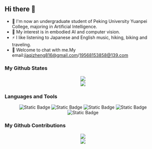 ## Hi there 👋

- 🔭 I'm now an undergraduate student of Peking University Yuanpei College, majoring in Artificial Intelligence.
- 🌱 My interest is in embodied AI and computer vision.
- ⚡ I like listening to Japanese and English music, hiking, biking and traveling.
- 💬 Welcome to chat with me.My email:jiaqizheng816@gmail.com/19568153858@139.com

### My Github States

<div align="center">
  <img src="https://github-readme-stats.vercel.app/api?username=missswiftie&show_icons=true&theme=cobalt" /> 
</div>

<div align="center">
  <img src="https://github-readme-stats.vercel.app/api/top-langs/?username=Cwd295645351&layout=compact&langs_count=6&text_color=000&icon_color=fff&theme=graywhite" />
</div>

### Languages and Tools

<div align="center">
  <span> 
    <img alt="Static Badge" src="https://img.shields.io/badge/Visual_Studio_Code-007ACC?style=flat-square&logo=Visual-Studio-Code&logoColor=white"> 
    <img alt="Static Badge" src="https://img.shields.io/badge/Git-F05032?style=flat-square&logo=Git&logoColor=white">
    <img alt="Static Badge" src="https://img.shields.io/badge/python-%26logo%3DGit%26logoColor%3Dwhite">
    <img alt="Static Badge" src="https://img.shields.io/badge/AI-blue">
    <img alt="Static Badge" src="https://img.shields.io/badge/Embodied-AI-purple">
  </span>
</div>

### My Github Contributions

<div align="center">
  <img src="https://ghchart.rshah.org/missswiftie" />
</div>

<div align="center">
  <img src="https://github-readme-activity-graph.vercel.app/graph?username=missswiftie" />
</div>
